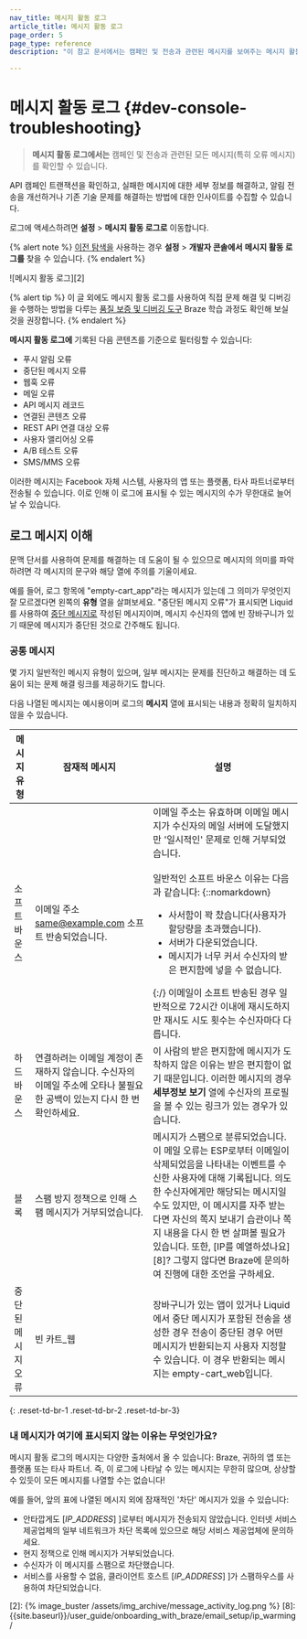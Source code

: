 ```yaml
---
nav_title: 메시지 활동 로그
article_title: 메시지 활동 로그
page_order: 5
page_type: reference
description: "이 참고 문서에서는 캠페인 및 전송과 관련된 메시지를 보여주는 메시지 활동 로그에 대해 설명합니다. 여기에서 로그 메시지를 이해하는 방법에 대한 정보도 확인할 수 있습니다."

---
```


# 메시지 활동 로그 {#dev-console-troubleshooting}

> **메시지 활동 로그에서는** 캠페인 및 전송과 관련된 모든 메시지(특히 오류 메시지)를 확인할 수 있습니다.

API 캠페인 트랜잭션을 확인하고, 실패한 메시지에 대한 세부 정보를 해결하고, 알림 전송을 개선하거나 기존 기술 문제를 해결하는 방법에 대한 인사이트를 수집할 수 있습니다.

로그에 액세스하려면 **설정** > **메시지 활동 로그로** 이동합니다.

{% alert note %}
[이전 탐색을]({{site.baseurl}}/navigation) 사용하는 경우 **설정** > **개발자 콘솔에서** **메시지 활동 로그를** 찾을 수 있습니다.
{% endalert %}

![메시지 활동 로그][2]

{% alert tip %}
이 글 외에도 메시지 활동 로그를 사용하여 직접 문제 해결 및 디버깅을 수행하는 방법을 다루는 [품질 보증 및 디버깅 도구](https://learning.braze.com/quality-assurance-and-debugging-tools-in-the-dashboard/) Braze 학습 과정도 확인해 보실 것을 권장합니다.
{% endalert %}

**메시지 활동 로그에** 기록된 다음 콘텐츠를 기준으로 필터링할 수 있습니다:

- 푸시 알림 오류
- 중단된 메시지 오류
- 웹훅 오류
- 메일 오류
- API 메시지 레코드
- 연결된 콘텐츠 오류
- REST API 연결 대상 오류
- 사용자 앨리어싱 오류
- A/B 테스트 오류
- SMS/MMS 오류

이러한 메시지는 Facebook 자체 시스템, 사용자의 앱 또는 플랫폼, 타사 파트너로부터 전송될 수 있습니다. 이로 인해 이 로그에 표시될 수 있는 메시지의 수가 무한대로 늘어날 수 있습니다.

## 로그 메시지 이해

문맥 단서를 사용하여 문제를 해결하는 데 도움이 될 수 있으므로 메시지의 의미를 파악하려면 각 메시지의 문구와 해당 열에 주의를 기울이세요. 

예를 들어, 로그 항목에 "empty-cart_app"라는 메시지가 있는데 그 의미가 무엇인지 잘 모르겠다면 왼쪽의 **유형** 열을 살펴보세요. "중단된 메시지 오류"가 표시되면 Liquid를 사용하여 [중단 메시지로][1] 작성된 메시지이며, 메시지 수신자의 앱에 빈 장바구니가 있기 때문에 메시지가 중단된 것으로 간주해도 됩니다.

### 공통 메시지

몇 가지 일반적인 메시지 유형이 있으며, 일부 메시지는 문제를 진단하고 해결하는 데 도움이 되는 문제 해결 링크를 제공하기도 합니다.

다음 나열된 메시지는 예시용이며 로그의 **메시지** 열에 표시되는 내용과 정확히 일치하지 않을 수 있습니다.

| 메시지 유형 | 잠재적 메시지 | 설명 |
|---|---|---|
| 소프트바운스 | 이메일 주소 same@example.com 소프트 반송되었습니다. | 이메일 주소는 유효하며 이메일 메시지가 수신자의 메일 서버에 도달했지만 '일시적인' 문제로 인해 거부되었습니다. <br><br>일반적인 소프트 바운스 이유는 다음과 같습니다: {::nomarkdown} <ul> <li> 사서함이 꽉 찼습니다(사용자가 할당량을 초과했습니다). </li> <li> 서버가 다운되었습니다. </li> <li> 메시지가 너무 커서 수신자의 받은 편지함에 넣을 수 없습니다. </li>  </ul> {:/} 이메일이 소프트 반송된 경우 일반적으로 72시간 이내에 재시도하지만 재시도 시도 횟수는 수신자마다 다릅니다. |
| 하드바운스 | 연결하려는 이메일 계정이 존재하지 않습니다. 수신자의 이메일 주소에 오타나 불필요한 공백이 있는지 다시 한 번 확인하세요. | 이 사람의 받은 편지함에 메시지가 도착하지 않은 이유는 받은 편지함이 없기 때문입니다. 이러한 메시지의 경우 **세부정보 보기** 열에 수신자의 프로필을 볼 수 있는 링크가 있는 경우가 있습니다.|
| 블록 | 스팸 방지 정책으로 인해 스팸 메시지가 거부되었습니다. | 메시지가 스팸으로 분류되었습니다. 이 메일 오류는 ESP로부터 이메일이 삭제되었음을 나타내는 이벤트를 수신한 사용자에 대해 기록됩니다. 의도한 수신자에게만 해당되는 메시지일 수도 있지만, 이 메시지를 자주 받는다면 자신의 쪽지 보내기 습관이나 쪽지 내용을 다시 한 번 살펴볼 필요가 있습니다. 또한, \[IP를 예열하셨나요][8]? 그렇지 않다면 Braze에 문의하여 진행에 대한 조언을 구하세요.|
| 중단된 메시지 오류 | 빈 카트_웹 | 장바구니가 있는 앱이 있거나 Liquid에서 중단 메시지가 포함된 전송을 생성한 경우 전송이 중단된 경우 어떤 메시지가 반환되는지 사용자 지정할 수 있습니다. 이 경우 반환되는 메시지는 empty-cart_web입니다.|
{: .reset-td-br-1 .reset-td-br-2 .reset-td-br-3}

### 내 메시지가 여기에 표시되지 않는 이유는 무엇인가요?

메시지 활동 로그의 메시지는 다양한 출처에서 올 수 있습니다: Braze, 귀하의 앱 또는 플랫폼 또는 타사 파트너. 즉, 이 로그에 나타날 수 있는 메시지는 무한히 많으며, 상상할 수 있듯이 모든 메시지를 나열할 수는 없습니다!

예를 들어, 앞의 표에 나열된 메시지 외에 잠재적인 '차단' 메시지가 있을 수 있습니다:

- 안타깝게도 \[_IP_ADDRESS_] ]로부터 메시지가 전송되지 않았습니다. 인터넷 서비스 제공업체의 일부 네트워크가 차단 목록에 있으므로 해당 서비스 제공업체에 문의하세요.
- 현지 정책으로 인해 메시지가 거부되었습니다.
- 수신자가 이 메시지를 스팸으로 차단했습니다.
- 서비스를 사용할 수 없음, 클라이언트 호스트 \[_IP_ADDRESS_] ]가 스팸하우스를 사용하여 차단되었습니다.

[1]: {{site.baseurl}}/user_guide/personalization_and_dynamic_content/liquid/aborting_messages/#aborting-messages
[2]: {% image_buster /assets/img_archive/message_activity_log.png %}
[8]: {{site.baseurl}}/user_guide/onboarding_with_braze/email_setup/ip_warming/
